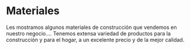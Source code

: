 # Materiales
Les mostramos algunos materiales de construcción que vendemos en nuestro negocio....
Tenemos extensa variedad de productos para la construcción y para el hogar, a un excelente precio y de la mejor calidad.
